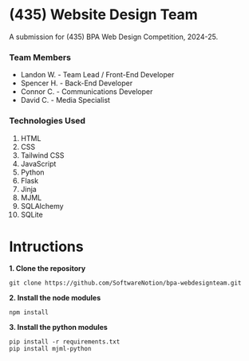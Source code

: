 # (435) Website Design Team
A submission for (435) BPA Web Design Competition, 2024-25.

### Team Members
- Landon W. - Team Lead / Front-End Developer
- Spencer H. - Back-End Developer
- Connor C. - Communications Developer
- David C. - Media Specialist

### Technologies Used
1. HTML
2. CSS
3. Tailwind CSS
4. JavaScript
5. Python
6. Flask
7. Jinja
7. MJML
8. SQLAlchemy
9. SQLite

# Intructions
**1. Clone the repository**
```
git clone https://github.com/SoftwareNotion/bpa-webdesignteam.git
```

**2. Install the node modules**
```
npm install
```
**3. Install the python modules**
```
pip install -r requirements.txt
pip install mjml-python
```
